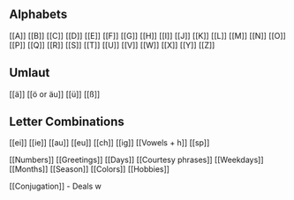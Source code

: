 Alphabets
-----------------
[[A]] [[B]] [[C]] [[D]] [[E]] [[F]] [[G]] [[H]] [[I]] [[J]] [[K]] [[L]] [[M]] [[N]] [[O]] [[P]] [[Q]] [[R]] [[S]] [[T]] [[U]] [[V]] [[W]] [[X]] [[Y]] [[Z]] 


Umlaut
------------
[[ä]] [[ö or äu]] [[ü]] [[ß]]


Letter Combinations
---------------------------------
[[ei]] [[ie]] [[au]] [[eu]] [[ch]] [[ig]] [[Vowels + h]] [[sp]]


[[Numbers]]
[[Greetings]]
[[Days]]
[[Courtesy phrases]]
[[Weekdays]]
[[Months]]
[[Season]]
[[Colors]]
[[Hobbies]]


[[Conjugation]] - Deals w